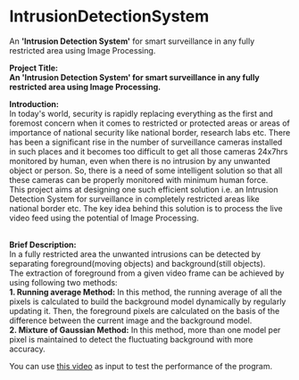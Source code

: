 # IntrusionDetectionSystem
An <b>'Intrusion Detection System'</b> for smart surveillance in any fully restricted area using Image Processing.

<b>Project Title:</b><br/>
<b>An 'Intrusion Detection System' for smart surveillance in any fully restricted area using Image Processing.</b><br/>

<b>Introduction:</b><br/>
In today's world, security is rapidly replacing everything as the first and foremost concern when it comes to restricted or protected areas or areas of importance of national security like national border, research labs etc. There has been a significant rise in the number of surveillance cameras installed in such places and it becomes too difficult to get all those cameras 24x7hrs monitored by human, even when there is no intrusion by any unwanted object or person. So, there is a need of some intelligent solution so that all these cameras can be properly monitored with minimum human force.<br/>
This project aims at designing one such efficient solution i.e. an Intrusion Detection System for surveillance in completely restricted areas like national border etc. The key idea behind this solution is to process the live video feed using the potential of Image Processing.<br/><br/>

<b>Brief Description:</b><br/>
In a fully restricted area the unwanted intrusions can be detected by separating foreground(moving objects) and background(still objects).<br/>
The extraction of foreground from a given video frame can be achieved by using following two methods:<br/>
<b>1. Running average Method:</b> In this method, the running average of all the pixels is calculated to build the background model dynamically by regularly updating it. Then, the foreground pixels are calculated on the basis of the difference between the current image and the background model.<br/>
<b>2. Mixture of Gaussian Method:</b> In this method, more than one model per pixel is maintained to detect the fluctuating background with more accuracy.<br/>

You can use <a href="https://goo.gl/7YJhAR">this video</a> as input to test the performance of the program.
